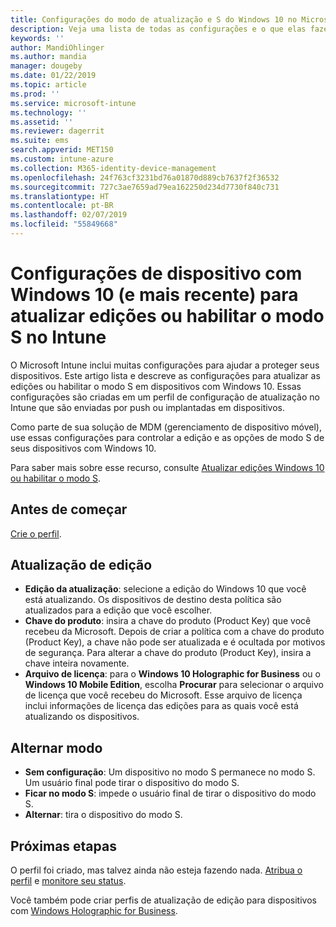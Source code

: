 ```yaml
---
title: Configurações do modo de atualização e S do Windows 10 no Microsoft Intune – Azure | Microsoft Docs
description: Veja uma lista de todas as configurações e o que elas fazem ao atualizar uma edição do Windows 10 em um dispositivo ou habilitar o modo S em um dispositivo usando um perfil de configuração de dispositivo no Microsoft Intune.
keywords: ''
author: MandiOhlinger
ms.author: mandia
manager: dougeby
ms.date: 01/22/2019
ms.topic: article
ms.prod: ''
ms.service: microsoft-intune
ms.technology: ''
ms.assetid: ''
ms.reviewer: dagerrit
ms.suite: ems
search.appverid: MET150
ms.custom: intune-azure
ms.collection: M365-identity-device-management
ms.openlocfilehash: 24f763cf3231bd76a01870d889cb7637f2f36532
ms.sourcegitcommit: 727c3ae7659ad79ea162250d234d7730f840c731
ms.translationtype: HT
ms.contentlocale: pt-BR
ms.lasthandoff: 02/07/2019
ms.locfileid: "55849668"
---
```

# <a name="windows-10-and-newer-device-settings-to-upgrade-editions-or-enable-s-mode-in-intune"></a>Configurações de dispositivo com Windows 10 (e mais recente) para atualizar edições ou habilitar o modo S no Intune

O Microsoft Intune inclui muitas configurações para ajudar a proteger seus dispositivos. Este artigo lista e descreve as configurações para atualizar as edições ou habilitar o modo S em dispositivos com Windows 10. Essas configurações são criadas em um perfil de configuração de atualização no Intune que são enviadas por push ou implantadas em dispositivos.

Como parte de sua solução de MDM (gerenciamento de dispositivo móvel), use essas configurações para controlar a edição e as opções de modo S de seus dispositivos com Windows 10.

Para saber mais sobre esse recurso, consulte [Atualizar edições Windows 10 ou habilitar o modo S](edition-upgrade-configure-windows-10.md).

## <a name="before-you-begin"></a>Antes de começar

[Crie o perfil](edition-upgrade-configure-windows-10.md#create-the-profile).

## <a name="edition-upgrade"></a>Atualização de edição

- **Edição da atualização**: selecione a edição do Windows 10 que você está atualizando. Os dispositivos de destino desta política são atualizados para a edição que você escolher.
- **Chave do produto**: insira a chave do produto (Product Key) que você recebeu da Microsoft. Depois de criar a política com a chave do produto (Product Key), a chave não pode ser atualizada e é ocultada por motivos de segurança. Para alterar a chave do produto (Product Key), insira a chave inteira novamente.
- **Arquivo de licença**: para o **Windows 10 Holographic for Business** ou o **Windows 10 Mobile Edition**, escolha **Procurar** para selecionar o arquivo de licença que você recebeu do Microsoft. Esse arquivo de licença inclui informações de licença das edições para as quais você está atualizando os dispositivos.

## <a name="mode-switch"></a>Alternar modo

- **Sem configuração**: Um dispositivo no modo S permanece no modo S. Um usuário final pode tirar o dispositivo do modo S.
- **Ficar no modo S**: impede o usuário final de tirar o dispositivo do modo S.
- **Alternar**: tira o dispositivo do modo S.

## <a name="next-steps"></a>Próximas etapas

O perfil foi criado, mas talvez ainda não esteja fazendo nada. [Atribua o perfil](device-profile-assign.md) e [monitore seu status](device-profile-monitor.md).

Você também pode criar perfis de atualização de edição para dispositivos com [Windows Holographic for Business](holographic-upgrade.md).

